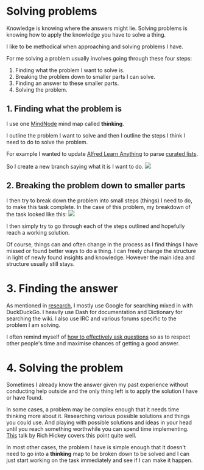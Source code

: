 # Solving problems
Knowledge is knowing where the answers might lie. Solving problems is knowing how to apply the knowledge you have to solve a thing.

I like to be methodical when approaching and solving problems I have.

For me solving a problem usually involves going through these four steps:
1. Finding what the problem I want to solve is.
2. Breaking the problem down to smaller parts I can solve.
3. Finding an answer to these smaller parts.
4. Solving the problem.

## 1. Finding what the problem is
I use one [MindNode](../macOS/apps/mindnode.md) mind map called __thinking__.

I outline the problem I want to solve and then I outline the steps I think I need to do to solve the problem.

For example I wanted to update [Alfred Learn Anything](https://github.com/nikitavoloboev/alfred-learn-anything) to parse [curated lists](https://github.com/learn-anything/curated-lists#readme).

So I create a new branch saying what it is I want to do.
![](https://i.imgur.com/zvCuTlb.png)

## 2. Breaking the problem down to smaller parts
I then try to break down the problem into small steps (things) I need to do, to make this task complete. In the case of this problem, my breakdown of the task looked like this:
![](https://i.imgur.com/3SZobob.png)

I then simply try to go through each of the steps outlined and hopefully reach a working solution.

Of course, things can and often change in the process as I find things I have missed or found better ways to do a thing. I can freely change the structure in light of newly found insights and knowledge. However the main idea and structure usually still stays.

# 3. Finding the answer
As mentioned in [research](research.md), I mostly use Google for searching mixed in with DuckDuckGo. I heavily use Dash for documentation and Dictionary for searching the wiki. I also use IRC and various forums specific to the problem I am solving.

I often remind myself of [how to effectively ask questions](asking-questions.md) so as to respect other people's time and maximise chances of getting a good answer.

# 4. Solving the problem
Sometimes I already know the answer given my past experience without conducting help outside and the only thing left is to apply the solution I have or have found.

In some cases, a problem may be complex enough that it needs time thinking more about it. Researching various possible solutions and things you could use. And playing with possible solutions and ideas in your head until you reach something worthwhile you can spend time implementing. [This](https://www.youtube.com/watch?v=f84n5oFoZBc) talk by Rich Hickey covers this point quite well.

In most other cases, the problem I have is simple enough that it doesn't need to go into a __thinking__ map to be broken down to be solved and I can just start working on the task immediately and see if I can make it happen.